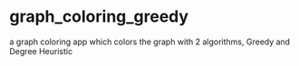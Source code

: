 # graph_coloring_greedy
a graph coloring app which colors the graph with 2 algorithms, Greedy and Degree Heuristic
